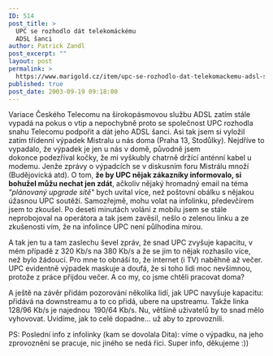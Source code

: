 ```yaml
---
ID: 514
post_title: >
  UPC se rozhodlo dát telekomáckému
  ADSL šanci
author: Patrick Zandl
post_excerpt: ""
layout: post
permalink: >
  https://www.marigold.cz/item/upc-se-rozhodlo-dat-telekomackemu-adsl-sanci
published: true
post_date: 2003-09-19 09:18:00
---
```

<P>Variace Českého Telecomu na širokopásmovou službu ADSL zatím stále vypadá na pokus o vtip a nepochybně proto se společnost UPC rozhodla snahu Telecomu podpořit a dát jeho ADSL šanci. Asi tak jsem si vyložil zatím třídenní výpadek Mistralu u nás doma (Praha 13, Stodůlky). Nejdříve to vypadalo, že výpadek je jen u nás v domě, původně jsem dokonce&#160;podezříval kočky, že mi vyškubly chatrně držící anténní kabel u modemu. Jenže zprávy o výpadcích se v diskusním foru Mistrálu množí (Budějovická atd). O tom, <STRONG>že by UPC nějak zákazníky informovalo, si bohužel můžu nechat jen zdát</STRONG>, ačkoliv nějaký hromadný email na téma <EM>"plánovaný upgrade sítě" </EM>bych uvítal více, než poštovní obálku s nějakou úžasnou UPC soutěží. Samozřejmě, mohu volat na infolinku, předevčírem jsem to zkoušel. Po deseti minutách volání z mobilu jsem se stále neprobojoval na operátora a tak jsem zavěsil, nešlo o zelenou linku a ze zkušenosti vím, že na infolince UPC není půlhodina mírou. </P>
<P>A tak jen tu a tam zaslechu ševel zpráv, že snad UPC zvyšuje kapacitu, v mém případě z 320 Kb/s na 380 Kb/s a že se jim to nějak rozhasilo více, než bylo žádoucí. Pro mne to obnáší to, že internet (i TV) naběhně až večer. UPC evidentně výpadek maskuje a doufá, že si toho lidi moc nevšimnou, protože z práce přijdou večer. A co my, co jsme chtěli pracovat doma? </P>
<P>A ještě na závěr přidám pozorování několika lidí, jak UPC navyšuje kapacitu: přidává na downstreamu a to co přidá, ubere na upstreamu. Takže linka 128/96 Kb/s je najednou &#160;190/64 Kb/s. Nu, většině uživatelů by to snad mělo vyhovovat. Uvidíme, jak to celé dopadne... už aby to zprovoznili.</P>
PS: Poslední info z infolinky (kam se dovolala Dita): víme o výpadku, na jeho zprovoznění se pracuje, nic jiného se nedá říci. Super info, děkujeme :))